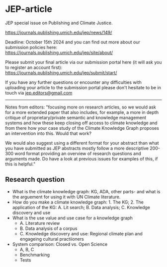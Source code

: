 # JEP-article
JEP special issue on Publishing and Climate Justice.

https://journals.publishing.umich.edu/jep/news/149/

Deadline: October 15th 2024 and you can find out more about our submission policies here: https://journals.publishing.umich.edu/jep/site/about/   

Please submit your final article via our submission portal here (it will ask you to register an account first):
https://journals.publishing.umich.edu/jep/submit/start/ 

If you have any further questions or encounter any difficulties with uploading your article to the submission portal please don't hesitate to be in touch via jep.editors@gmail.com

---

Notes from editors: "focusing more on research articles, so we would ask for a more extended paper that also includes, for example, a more in depth critique of proprietary/private semantic and knowledge management systems and how these keep closing off access to climate knowledge and from there how your case study of the Climate Knowledge Graph proposes an intervention into this. Would that work?

We would also suggest using a different format for your abstract than what you have submitted as JEP abstracts mostly follow a more descriptive 200-300 word format providing an overview of research questions and arguments made. Do have a look at previous issues for examples of this, if this is helpful."

## Research question

  - What is the climate knowledge graph: KG, ADA, other parts- and what is the arguement for using it with UN Climate literature.
  - How do you make a climate knowledge graph: 1. The KG; 2. The application of the KG: A. Lit search; B. Data analysis; C. Knowledge discovery and use
  - What is the use value and use case for a knowledge graph
    - A. Literature review
    - B. Data analysis of a corpus
    - C. Knowledge discovery and use: Regional climate plan and engageing cultural practiioners
  - System comparison: Closed vs. Open Science
    - A, B, C   
    - Benchmarking
    - Tests


